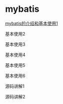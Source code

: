 # mybatis
[mybatis的介绍和基本使用1](https://github.com/sanzhixiong19860117/mybatis/tree/master/day01)

基本使用2

基本使用3

基本使用4

基本使用5

基本使用6

源码讲解1

源码讲解2
